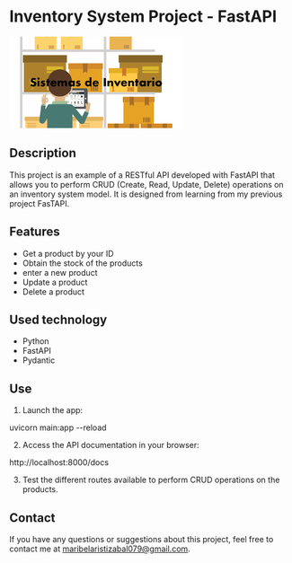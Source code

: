 # Inventory System Project - FastAPI

<img src="img/Sistema_de_invetario.png" alt="Inventory Logo">

## Description

This project is an example of a RESTful API developed with FastAPI that allows you to perform CRUD (Create, Read, Update, Delete) operations on an inventory system model. It is designed from learning from my previous project FasTAPI.

## Features

- Get a product by your ID
- Obtain the stock of the products
- enter a new product
- Update a product
- Delete a product

## Used technology

- Python
- FastAPI
- Pydantic


## Use

1. Launch the app:

uvicorn main:app --reload


2. Access the API documentation in your browser:

http://localhost:8000/docs


3. Test the different routes available to perform CRUD operations on the products.

## Contact

If you have any questions or suggestions about this project, feel free to contact me at [maribelaristizabal079@gmail.com](https://github.com/maribelaristizabal).


